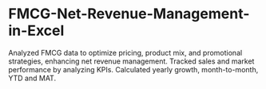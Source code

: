 # FMCG-Net-Revenue-Management-in-Excel
Analyzed FMCG data to optimize pricing, product mix, and promotional strategies, enhancing net revenue management. Tracked sales and market performance by analyzing KPIs. Calculated yearly growth, month-to-month, YTD and MAT.  
